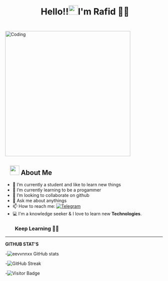 # <p align="center">️ **Hello!!<img src="https://raw.githubusercontent.com/KarthikNayak024/KarthikNayak024/master/assets/wave.gif" alt="waving hand" width="30px">I'm Rafid** 🎯️🚀️</p>

</br>
<img align="center" alt="Coding" width="400" src="https://media.giphy.com/media/Y4ak9Ki2GZCbJxAnJD/giphy.gif">
</br>

## &nbsp; &nbsp;<img src="https://media.giphy.com/media/WUlplcMpOCEmTGBtBW/giphy.gif" width="30"> **About Me**

- 🔭 I’m currently a student and like to learn new things
- 🌱 I’m currently learning to be a progammer
- 👯 I’m looking to collaborate on github
- 💬 Ask me about anythings
- 📫 How to reach me: [![Telegram](https://img.shields.io/static/v1?label=Telegram&message=chat&color=169c88)](https://t.me/hexacoree)
- 💻 I'm a knowledge seeker & I love to learn new **Technologies**.

### &nbsp; &nbsp; &nbsp; &nbsp; **Keep Learning** 👨‍🎓️️
----

**GITHUB STAT'S**

-![eevvnnxx GitHub stats](https://github-readme-stats.vercel.app/api?username=eevvnnxx&show_icons=true&theme=radical)


-![GitHub Streak](https://github-readme-streak-stats.herokuapp.com?user=eevvnnxx&theme=neon-palenight&hide_border=true)


-![Visitor Badge](https://visitor-badge.laobi.icu/badge?page_id=eevvnnxx.eevvnnxx)
